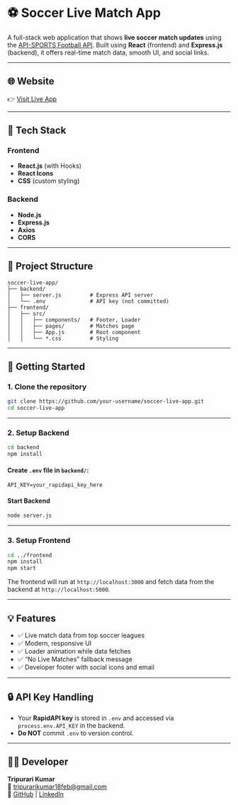 
# ⚽ Soccer Live Match App

A full-stack web application that shows **live soccer match updates** using the [API-SPORTS Football API](https://www.api-football.com/). Built using **React** (frontend) and **Express.js** (backend), it offers real-time match data, smooth UI, and social links.

---

## 🌐 Website

👉 [Visit Live App](https://soccer-live-app.vercel.app)

---

## 🔧 Tech Stack

### Frontend
- **React.js** (with Hooks)
- **React Icons**
- **CSS** (custom styling)

### Backend
- **Node.js**
- **Express.js**
- **Axios**
- **CORS**

---

## 📁 Project Structure

```
soccer-live-app/
├── backend/
│   ├── server.js         # Express API server
│   └── .env              # API key (not committed)
├── frontend/
│   ├── src/
│   │   ├── components/   # Footer, Loader
│   │   ├── pages/        # Matches page
│   │   ├── App.js        # Root component
│   │   └── *.css         # Styling
```

---

## 🚀 Getting Started

### 1. Clone the repository
```bash
git clone https://github.com/your-username/soccer-live-app.git
cd soccer-live-app
```

---

### 2. Setup Backend

```bash
cd backend
npm install
```

#### Create `.env` file in `backend/`:
```
API_KEY=your_rapidapi_key_here
```

#### Start Backend
```bash
node server.js
```

---

### 3. Setup Frontend

```bash
cd ../frontend
npm install
npm start
```

The frontend will run at `http://localhost:3000` and fetch data from the backend at `http://localhost:5000`.

---

## 💡 Features

- ✅ Live match data from top soccer leagues
- ✅ Modern, responsive UI
- ✅ Loader animation while data fetches
- ✅ “No Live Matches” fallback message
- ✅ Developer footer with social icons and email

---

## 🔒 API Key Handling

- Your **RapidAPI key** is stored in `.env` and accessed via `process.env.API_KEY` in the backend.
- **Do NOT** commit `.env` to version control.

---

## 👨‍💻 Developer

**Tripurari Kumar**  
📧 [tripurarikumar18feb@gmail.com](mailto:tripurarikumar18feb@gmail.com)  
🔗 [GitHub](https://github.com/tripurari2004) | [LinkedIn](https://www.linkedin.com/in/tripurari-kumar-439132207)
